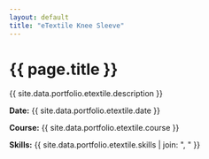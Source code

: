 ```yaml
---
layout: default
title: "eTextile Knee Sleeve"
---
```


# {{ page.title }}

{{ site.data.portfolio.etextile.description }}

**Date:** {{ site.data.portfolio.etextile.date }}

**Course:** {{ site.data.portfolio.etextile.course }}

**Skills:** {{ site.data.portfolio.etextile.skills | join: ", " }}
